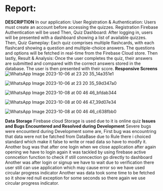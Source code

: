 # Report:
**DESCRIPTION**
In our application:
User Registration & Authentication:
Users must create an account before accessing the quizzes.
Registration Firebase Authentication will be used
Then,
Quiz Dashboard:
After logging in, users will be presented with a dashboard showing a list of available quizzes.
Then,
Quiz Gameplay:
Each quiz comprises multiple flashcards, with each flashcard showing a question and multiple-choice answers. The questions and options will be fetched in real-time from the Firebase Cloud store.
Then lastly,
Result & Analysis:
Once the user completes the quiz, their answers are submitted and compared with the correct answers stored in the database. The user is then presented with their score.
**Responsive Screens**
![WhatsApp Image 2023-10-06 at 23 20 35_14a351e1](https://github.com/zami-dot/MAD/assets/80031450/43170cca-149e-4618-b8d5-bb81270ecd16)

![WhatsApp Image 2023-10-06 at 23 20 35_59d347a0](https://github.com/zami-dot/MAD/assets/80031450/dfb5e10c-4842-41d1-9738-ace9220c3efe)

![WhatsApp Image 2023-10-08 at 00 46 46_bfdab344](https://github.com/zami-dot/MAD/assets/80031450/8dd63e1b-75cf-4a66-b4fa-4717fbb7934a)


![WhatsApp Image 2023-10-08 at 00 46 47_39d07e34](https://github.com/zami-dot/MAD/assets/80031450/d998f31d-af1d-44e9-94a0-be6444138aff)


![WhatsApp Image 2023-10-08 at 00 46 46_c638fbb0](https://github.com/zami-dot/MAD/assets/80031450/fa10c920-25b2-4f7d-ad99-3868fa8f0301)

**Data Storage**
Firebase cloud Storage is used due to it is  online quiz
**Issues and Bugs Encountered and Resolved during Development**
Severe bugs were encounterd during Development some are,
First bug was encountring that data were not be fatched from DataBase due to Rule there i choiced standard which make it false to write or read data so have to modify it.
Another bug was that after one login when we close application after again opening we have to login again it was tackled by using firebase active conncetion function to check if still conncection go directly to dashboard
Another was after login or signup we have to wait due to verification there user still can use application which may cause error so we have used circular progress indicator
Another was data took some time to be fetched so it show red null exception for some seconds so there again we use circular progress indicator.
